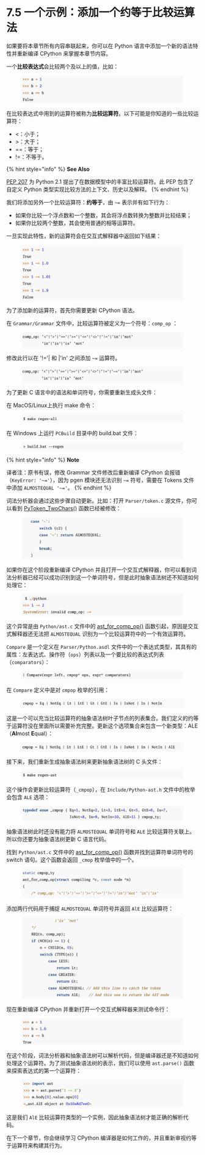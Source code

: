 # 7.5 一个示例：添加一个约等于比较运算法

如果要将本章节所有内容串联起来，你可以在 Python 语言中添加一个新的语法特性并重新编译 CPython 来掌握本章节内容。

一个**比较表达式**会比较两个及以上的值，比如：

<figure><img src="../.gitbook/assets/图7.5.1 比较表达式.png" alt=""><figcaption></figcaption></figure>

在比较表达式中用到的运算符被称为**比较运算符**。以下可能是你知道的一些比较运算符：

* <：小于；
* \>：大于；
* \==：等于；
* !=：不等于。

{% hint style="info" %}
**See Also**

[PEP 207](https://peps.python.org/pep-0207/) 为 Python 2.1 提出了在数据模型中的丰富比较运算符。此 PEP 包含了自定义 Python 类型实现比较方法的上下文、历史以及解释。
{% endhint %}

我们将添加另外一个比较运算符：**约等于**，由 `~=` 表示并有如下行为：

* 如果你比较一个浮点数和一个整数，其会将浮点数转换为整数并比较结果；
* 如果你比较两个整数，其会使用普通的相等运算符。

一旦实现此特性，新的运算符会在交互式解释器中返回如下结果：

<figure><img src="../.gitbook/assets/图7.5.2 约等于表达式.png" alt=""><figcaption></figcaption></figure>

为了添加新的运算符，首先你需要更新 CPython 语法。

在 `Grammar/Grammar` 文件中，比较运算符被定义为一个符号：`comp_op` ：

<figure><img src="../.gitbook/assets/图7.5.3 comp_op定义.png" alt=""><figcaption></figcaption></figure>

修改此行以在 '!='| 和 |'in' 之间添加 `~=` 运算符。

<figure><img src="../.gitbook/assets/图7.5.4 修改语法.png" alt=""><figcaption></figcaption></figure>

为了更新 C 语言中的语法和单词符号，你需要重新生成头文件：

在 MacOS/Linux上执行 make 命令：

<figure><img src="../.gitbook/assets/图7.5.5 重新生成语法.png" alt=""><figcaption></figcaption></figure>

在 Windows 上运行 `PCBuild` 目录中的 build.bat 文件：

<figure><img src="../.gitbook/assets/图7.5.6 在Windows上重新生成语法.png" alt=""><figcaption></figcaption></figure>

{% hint style="info" %}
**Note**

译者注：原书有误，修改 Grammar 文件修改后重新编译 CPython 会报错（`KeyError: '~='`），因为 pgen 模块还无法识别 `~=` 符号，需要在 Tokens 文件中添加 `ALMOSTEQUAL '~='`。
{% endhint %}

词法分析器会通过这些步骤自动更新。比如：打开 `Parser/token.c` 源文件，你可以看到 [PyToken\_TwoChars()](https://github.com/python/cpython/blob/v3.9.0b1/Parser/token.c#L109) 函数已经被修改：

<figure><img src="../.gitbook/assets/图7.5.7 更新PyToken_TwoChars().png" alt=""><figcaption></figcaption></figure>

如果你在这个阶段重新编译 CPython 并且打开一个交互式解释器，你可以看到词法分析器已经可以成功识别到这一个单词符号，但是此时抽象语法树还不知道如何处理它：

<figure><img src="../.gitbook/assets/图7.5.8 系统错误.png" alt=""><figcaption></figcaption></figure>

这个异常是由 `Python/ast.c`  文件中的 [ast\_for\_comp\_op()](https://github.com/python/cpython/blob/v3.9.0b1/Python/ast.c#L1199) 函数引起，原因是交互式解释器还无法把 `ALMOSTEQUAL` 识别为一个比较运算符中的一个有效运算符。

`Compare` 是一个定义在 `Parser/Python.asdl` 文件中的一个表达式类型，其具有的属性：左表达式、操作符（`ops`）列表以及一个要比较的表达式列表（`comparators`）：

<figure><img src="../.gitbook/assets/图7.5.9 asdl中Compare定义.png" alt=""><figcaption></figcaption></figure>

在 `Compare` 定义中是对 `cmpop` 枚举的引用：

<figure><img src="../.gitbook/assets/图7.5.10 cmpop定义.png" alt=""><figcaption></figcaption></figure>

这是一个可以充当比较运算符的抽象语法树叶子节点的列表集合。我们定义的约等于运算符没在里面所以需要补充完整。更新这个选项集合来包含一个新类型：ALE（**Al**most **E**qual）：

<figure><img src="../.gitbook/assets/图7.5.11 修改cmpop定义.png" alt=""><figcaption></figcaption></figure>

接下来，我们重新生成抽象语法树来更新抽象语法树的 C 头文件：

<figure><img src="../.gitbook/assets/图7.5.12 重新生成抽象语法树结构.png" alt=""><figcaption></figcaption></figure>

这个操作会更新比较运算符（`_cmpop`），在 `Include/Python-ast.h` 文件中的枚举会包含 `ALE` 选项：

<figure><img src="../.gitbook/assets/图7.5.13 Python-ast.h中重新生成的_cmpop.png" alt=""><figcaption></figcaption></figure>

抽象语法树此时还没有能力将 `ALMOSTEQUAL` 单词符号和 `ALE` 比较运算符关联上。所以你还要为抽象语法树更新 C 语言代码。

找到 `Python/ast.c` 文件中的 [ast\_for\_comp\_op()](https://github.com/python/cpython/blob/v3.9.0b1/Python/ast.c#L1199) 函数并找到运算符单词符号的 switch 语句。这个函数会返回 `_cmop` 枚举值中的一个。

<figure><img src="../.gitbook/assets/图7.5.14 ast_for_comp_op定义1.png" alt=""><figcaption></figcaption></figure>

添加两行代码用于捕捉 `ALMOSTEQUAL` 单词符号并返回 `AlE` 比较运算符：

<figure><img src="../.gitbook/assets/图7.5.15 ast_for_comp_op定义2.png" alt=""><figcaption></figcaption></figure>

现在重新编译 CPython 并重新打开一个交互式解释器来测试命令行：

<figure><img src="../.gitbook/assets/图7.5.16 执行约等于.png" alt=""><figcaption></figcaption></figure>

在这个阶段，词法分析器和抽象语法树可以解析代码，但是编译器还是不知道如何处理这个运算符。为了测试抽象语法树的表示，我们可以使用 `ast.parse()` 函数来探索表达式的第一个运算符：

<figure><img src="../.gitbook/assets/图7.5.17 用ast模块解析约等于.png" alt=""><figcaption></figcaption></figure>

这是我们 `AlE` 比较运算符类型的一个实例，因此抽象语法树才能正确的解析代码。

在下一个章节，你会继续学习 CPython 编译器是如何工作的，并且重新审视约等于运算符来构建其行为。
